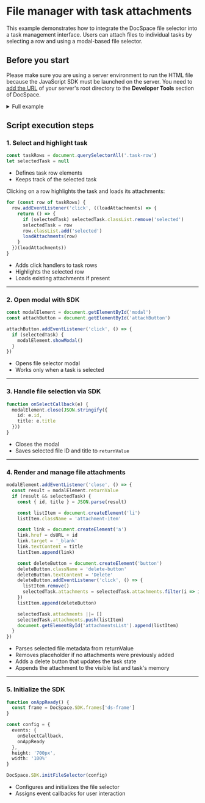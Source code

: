 # File manager with task attachments

This example demonstrates how to integrate the DocSpace file selector into a task management interface. Users can attach files to individual tasks by selecting a row and using a modal-based file selector.

## Before you start

Please make sure you are using a server environment to run the HTML file because the JavaScript SDK must be launched on the server.
You need to [add the URL](../../get-started/get-started.md#step-1-specifying-the-docspace-url) of your server's root directory to the **Developer Tools** section of DocSpace.

<details>
  <summary>Full example</summary>

```html
<!DOCTYPE html>
<html lang="en">
  <head>
    <meta charset="UTF-8" />
    <title>Task Attachments</title>
    <script src="{PORTAL_SRC}/static/scripts/sdk/1.0.0/api.js"></script>
    <style>
      /* CSS omitted for brevity */
    </style>
  </head>
  <body>
    <!-- Task table -->
    <div id="taskContainer">
      <table id="taskTable">
        <thead>
          <tr><th>Task</th><th>Description</th><th>Priority</th></tr>
        </thead>
        <tbody id="taskList">
          <tr class="task-row">
            <td>Prepare a sales analysis</td>
            <td>Analyze sales data for the last six months and prepare a detailed report</td>
            <td>Low</td>
          </tr>
          <tr class="task-row">
            <td>Conclude an agreement with partners</td>
            <td>Sign contracts with new partners to expand the business and increase sales</td>
            <td>High</td>
          </tr>
        </tbody>
      </table>
    </div>

    <!-- Attachment panel -->
    <div id="attachmentsPanel">
      <h2>Attachments</h2>
      <ul id="attachmentsList"></ul>
      <button id="attachButton">Attach file</button>
    </div>

    <!-- Modal container for SDK -->
    <dialog id="modal" style="width: 600px; height: 700px;">
      <div id="ds-frame"></div>
    </dialog>

    <script>
      // Step 1: Select and highlight task
      const taskRows = document.querySelectorAll('.task-row')
      let selectedTask = null

      const loadAttachments = (taskRow) => {
        const attachmentsList = document.getElementById('attachmentsList')
        attachmentsList.innerHTML = ''
        if (taskRow.attachments?.length) {
          for (const item of taskRow.attachments) {
            attachmentsList.append(item)
          }
        }
      }

      for (const row of taskRows) {
        row.addEventListener('click', ((loadAttachments) => {
          return () => {
            if (selectedTask) selectedTask.classList.remove('selected')
            selectedTask = row
            row.classList.add('selected')
            loadAttachments(row)
          }
        })(loadAttachments))
      }

      // Step 2: Handle modal open
      const modalElement = document.getElementById('modal')
      const attachButton = document.getElementById('attachButton')

      attachButton.addEventListener('click', () => {
        if (selectedTask) {
          modalElement.showModal()
        }
      })

      // Step 3: Handle file selection
      const dsURL = '{PORTAL_SRC}/doceditor?fileId='

      function onSelectCallback(e) {
        modalElement.close(JSON.stringify({
          id: e.id,
          title: e.title
        }))
      }

      // Step 4: Render and manage attachments
      modalElement.addEventListener('close', () => {
        const result = modalElement.returnValue
        if (result && selectedTask) {
          const { id, title } = JSON.parse(result)

          // Remove "no attachments" message
          const noAttachments = document.querySelector('#attachmentsList .no-attachments')
          if (noAttachments) noAttachments.remove()

          // Create list item with link
          const listItem = document.createElement('li')
          listItem.className = 'attachment-item'

          const link = document.createElement('a')
          link.href = dsURL + id
          link.target = '_blank'
          link.textContent = title
          listItem.append(link)

          // Add delete button
          const deleteButton = document.createElement('button')
          deleteButton.className = 'delete-button'
          deleteButton.textContent = 'Delete'
          deleteButton.addEventListener('click', () => {
            listItem.remove()
            selectedTask.attachments = selectedTask.attachments.filter(i => i !== listItem)
          })

          listItem.append(deleteButton)

          // Store and display attachment
          selectedTask.attachments ||= []
          selectedTask.attachments.push(listItem)
          document.getElementById('attachmentsList').append(listItem)
        }
      })

      // Step 5: Initialize file selector
      function onAppReady() {
        const frame = DocSpace.SDK.frames['ds-frame']
      }

      const config = {
        events: {
          onSelectCallback,
          onAppReady
        },
        height: '700px',
        width: '100%'
      }

      DocSpace.SDK.initFileSelector(config)
    </script>
  </body>
</html>
```

</details>

## Script execution steps

### 1. Select and highlight task

``` ts
const taskRows = document.querySelectorAll('.task-row')
let selectedTask = null
```

- Defines task row elements
- Keeps track of the selected task

Clicking on a row highlights the task and loads its attachments:

``` ts
for (const row of taskRows) {
  row.addEventListener('click', ((loadAttachments) => {
    return () => {
      if (selectedTask) selectedTask.classList.remove('selected')
      selectedTask = row
      row.classList.add('selected')
      loadAttachments(row)
    }
  })(loadAttachments))
}
```

- Adds click handlers to task rows
- Highlights the selected row
- Loads existing attachments if present

---

### 2. Open modal with SDK

``` ts
const modalElement = document.getElementById('modal')
const attachButton = document.getElementById('attachButton')

attachButton.addEventListener('click', () => {
  if (selectedTask) {
    modalElement.showModal()
  }
})
```

- Opens file selector modal
- Works only when a task is selected

---

### 3. Handle file selection via SDK

``` ts
function onSelectCallback(e) {
  modalElement.close(JSON.stringify({
    id: e.id,
    title: e.title
  }))
}
```

- Closes the modal
- Saves selected file ID and title to `returnValue`

---

### 4. Render and manage file attachments

``` ts
modalElement.addEventListener('close', () => {
  const result = modalElement.returnValue
  if (result && selectedTask) {
    const { id, title } = JSON.parse(result)

    const listItem = document.createElement('li')
    listItem.className = 'attachment-item'

    const link = document.createElement('a')
    link.href = dsURL + id
    link.target = '_blank'
    link.textContent = title
    listItem.append(link)

    const deleteButton = document.createElement('button')
    deleteButton.className = 'delete-button'
    deleteButton.textContent = 'Delete'
    deleteButton.addEventListener('click', () => {
      listItem.remove()
      selectedTask.attachments = selectedTask.attachments.filter(i => i !== listItem)
    })
    listItem.append(deleteButton)

    selectedTask.attachments ||= []
    selectedTask.attachments.push(listItem)
    document.getElementById('attachmentsList').append(listItem)
  }
})
```

- Parses selected file metadata from returnValue
- Removes placeholder if no attachments were previously added
- Adds a delete button that updates the task state
- Appends the attachment to the visible list and task's memory

---

### 5. Initialize the SDK

``` ts
function onAppReady() {
  const frame = DocSpace.SDK.frames['ds-frame']
}

const config = {
  events: {
    onSelectCallback,
    onAppReady
  },
  height: '700px',
  width: '100%'
}

DocSpace.SDK.initFileSelector(config)
```

- Configures and initializes the file selector
- Assigns event callbacks for user interaction
